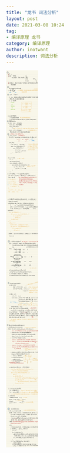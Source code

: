 ```yaml
---
title: "龙书 词法分析" 
layout: post
date: 2021-03-08 10:24
tag:
- 编译原理 龙书
category: 编译原理
author: inotwant
description: 词法分析
---
```


![](https://raw.githubusercontent.com/INotWant/INotWant.github.io/master/assets/images/2021-03-08/lex.jpg)

